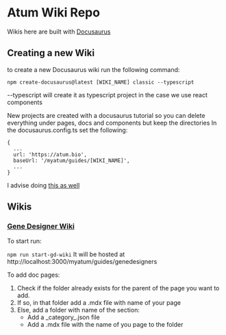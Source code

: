 # Atum Wiki Repo

Wikis here are built with [Docusaurus](https://docusaurus.io)

## Creating a new Wiki

to create a new Docusaurus wiki run the following command: 

```npm create-docusaurus@latest [WIKI_NAME] classic --typescript```

--typescript will create it as typescript project in the case we use react components

New projects are created with a docusaurus tutorial so you can delete everything under pages, docs and components but keep the directories
In the docusaurus.config.ts set the following: 

```
{
  ...
  url: 'https://atum.bio',
  baseUrl: '/myatum/guides/[WIKI_NAME]',
  ...
}
```

I advise doing [this as well](https://stackoverflow.com/questions/61999271/how-to-set-docs-as-the-main-page)

## Wikis

### [Gene Designer Wiki](/gene-designer-wiki/README.md)

To start run:

```npm run start-gd-wiki```
It will be hosted at http://localhost:3000/myatum/guides/genedesigners

To add doc pages: 
1. Check if the folder already exists for the parent of the page you want to add.
2. If so, in that folder add a .mdx file with name of your page
3. Else, add a folder with name of the section:
    - Add a \_category\_.json file
    - Add a .mdx file with the name of you page to the folder



